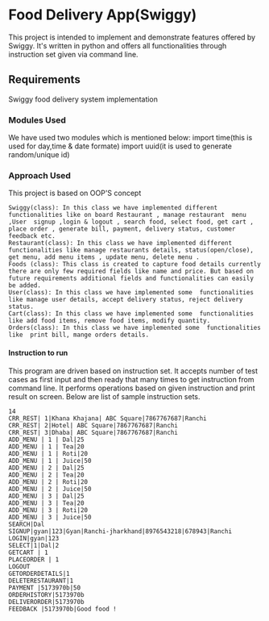 # Food Delivery App(Swiggy)

This project is intended to implement and demonstrate features offered by Swiggy. It's written in python and offers all functionalities through instruction set given via command line.

## Requirements

Swiggy food delivery system implementation

### Modules Used

We have used two modules which is mentioned below:
import time(this is used for day,time & date formate)
import uuid(it is used to generate random/unique id)

### Approach Used

This project is based on OOP'S concept

    Swiggy(class): In this class we have implemented different functionalities like on board Restaurant , manage restaurant  menu ,User  signup ,login & logout , search food, select food, get cart , place order , generate bill, payment, delivery status, customer feedback etc. 
    Restaurant(class): In this class we have implemented different functionalities like manage restaurants details, status(open/close), get menu, add menu items , update menu, delete menu .
    Foods (class): This class is created to capture food details currently there are only few required fields like name and price. But based on future requirements additional fields and functionalities can easily be added.
    User(class): In this class we have implemented some  functionalities like manage user details, accept delivery status, reject delivery status.
    Cart(class): In this class we have implemented some  functionalities like add food items, remove food items, modify quantity.
    Orders(class): In this class we have implemented some  functionalities like  print bill, mange orders details.

#### Instruction to run

This program are driven based on instruction set. It accepts number of test cases as first input and then ready that many times to get instruction from command line. It performs operations based on given instruction and print result on screen.
Below are list of sample instruction sets.

    14
    CRR_REST| 1|Khana Khajana| ABC Square|7867767687|Ranchi
    CRR_REST| 2|Hotel| ABC Square|7867767687|Ranchi
    CRR_REST| 3|Dhaba| ABC Square|7867767687|Ranchi
    ADD_MENU | 1 | Dal|25
    ADD_MENU | 1 | Tea|20
    ADD_MENU | 1 | Roti|20
    ADD_MENU | 1 | Juice|50
    ADD_MENU | 2 | Dal|25
    ADD_MENU | 2 | Tea|20
    ADD_MENU | 2 | Roti|20
    ADD_MENU | 2 | Juice|50
    ADD_MENU | 3 | Dal|25
    ADD_MENU | 3 | Tea|20
    ADD_MENU | 3 | Roti|20
    ADD_MENU | 3 | Juice|50
    SEARCH|Dal
    SIGNUP|gyan|123|Gyan|Ranchi-jharkhand|8976543218|678943|Ranchi
    LOGIN|gyan|123
    SELECT|1|Dal|2
    GETCART | 1
    PLACEORDER | 1
    LOGOUT
    GETORDERDETAILS|1
    DELETERESTAURANT|1
    PAYMENT |5173970b|50
    ORDERHISTORY|5173970b
    DELIVERORDER|5173970b
    FEEDBACK |5173970b|Good food !
